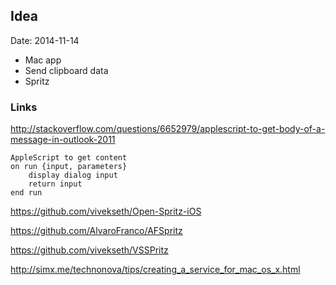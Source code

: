 ## Idea

Date: 2014-11-14

- Mac app
- Send clipboard data
- Spritz


### Links

http://stackoverflow.com/questions/6652979/applescript-to-get-body-of-a-message-in-outlook-2011



```
AppleScript to get content
on run {input, parameters}
    display dialog input
    return input
end run
```

https://github.com/vivekseth/Open-Spritz-iOS

https://github.com/AlvaroFranco/AFSpritz

https://github.com/vivekseth/VSSPritz



http://simx.me/technonova/tips/creating_a_service_for_mac_os_x.html


